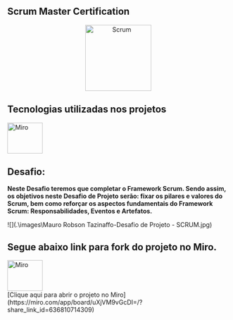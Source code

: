 ## **Scrum Master Certification**

<div><center>
<img align="center" alt="Scrum" height="150" width="150" src="https://hermes.dio.me/tracks/ce836317-7430-419d-850e-9d113e607b2e.png" />
</div>


## Tecnologias utilizadas nos projetos

<div style="display: inline_block">
<img align="center" alt="Miro" height="70" width="80" src="https://w7.pngwing.com/pngs/885/629/png-transparent-miro-hd-logo-thumbnail.png" />
</div>


## Desafio:

**Neste Desafio teremos que completar o Framework Scrum. Sendo assim, os objetivos neste Desafio de Projeto serão: fixar os pilares e valores do Scrum, bem como reforçar os aspectos fundamentais do Framework Scrum: Responsabilidades, Eventos e Artefatos.**

![](.\images\Mauro Robson Tazinaffo-Desafio de Projeto - SCRUM.jpg)



## Segue abaixo link para fork do projeto no Miro.

<div style="display: inline_block">
<img align="center" alt="Miro" height="70" width="80" src="https://w7.pngwing.com/pngs/885/629/png-transparent-miro-hd-logo-thumbnail.png" />
</div>
[Clique aqui para abrir o projeto no Miro](https://miro.com/app/board/uXjVM9vGcDI=/?share_link_id=636810714309)

